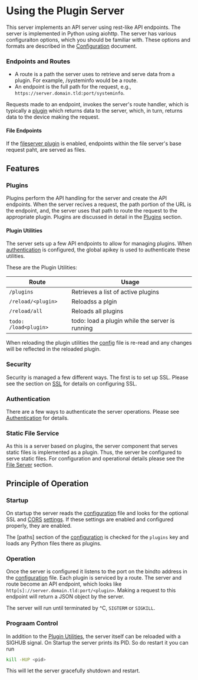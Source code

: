 
# Using the Plugin Server

This server implements an API server using rest-like API endpoints. The server is implemented in Python using aiohttp.
The server has various configuraiton options, which you should be familiar with. These options and formats are described in the [Configuration](Config.md) document.

### Endpoints and Routes

* A route is a path the server uses to retrieve and serve data from a plugin. For example, /systeminfo would be a route.
* An endpoint is the full path for the request, e.g., `https://server.domain.tld:port/systeminfo`.

Requests made to an endpoint, invokes the server's route handler, which is typically a [plugin](Plugins.md) which returns data to the server, which, in turn, returns data to the device making the request.

#### File Endpoints
If the [fileserver plugin](Fileserver.md) is enabled, endpoints within the file server's base request paht, are served as files.

## Features

### Plugins

Plugins perform the API handling for the server and create the API endpoints. When the server recives a request, the path portion of the URL is the endpoint, and, the server uses that path to route the request to the appropriate plugin. Plugins are discussed in detail in the [Plugins](Plugins.md) section.

#### Plugin Utilities
The server sets up a few API endpoints to allow for managing plugins. When [authentication](Auth.md) is configured, the global apikey is used to authenticate these utilities.

These are the Plugin Utilities:

| Route                 | Usage
|-----------------------|-----------------------------------------------
| `/plugins`            | Retrieves a list of active plugins
| `/reload/<plugin>`    | Reloadss a plgin
| `/reload/all`         | Reloads all plugins
| `todo: /load<plugin>` | todo: load a plugin while the server is running

When reloading the plugin utilities the [config](Config.md) file is re-read and any changes will be reflected in the reloaded plugin. 

### Security

Security is managed a few different ways. The first is to set up SSL. Please see the section on [SSL](SSL.md) for details on configuring SSL. 

### Authentication
There are a few ways to authenticate the server operations. Please see [Authentication](Auth.md) for details. 

### Static File Service
As this is a server based on plugins, the server component that serves static files is implemented as a plugin. Thus, the server be configured to serve static files. For configuration and operational details please see the [File Server](Fileserve.md) section.

## Principle of Operation

### Startup
On startup the server reads the [configuration](Config.md) file and looks for the optional SSL and [CORS](CORS.md) [settings](Config.md). If these settings are enabled and configured properly, they are enabled. 

The [paths] section of the [configuration](Config.md) is checked for the `plugins` key and loads any Python files there as plugins. 

### Operation
Once the server is configured it listens to the port on the bindto address in the [configuration](Config.md) file. Each plugin is serviced by a route. The server and route become an API endpoint, which looks like `http[s]://server.domain.tld:port/<plugin>`. Making a request to this endpoint will return a JSON object by the server. 

The server will run until terminated by ^C, `SIGTERM` or `SIGKILL`. 


### Prograam Control
In addition to the [Plugin Utilities](#plugin-utilities), the server itself can be reloaded with a SIGHUB signal. On Startup the server prints its PID. So do restart it you can run

```bash
kill -HUP <pid>
```

This will let the server gracefully shutdown and restart. 